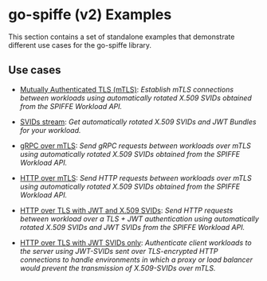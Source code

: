 # go-spiffe (v2) Examples

This section contains a set of standalone examples that demonstrate different use cases for the go-spiffe library.

## Use cases

- [Mutually Authenticated TLS (mTLS)](spiffe-tls/README.md): _Establish mTLS connections between workloads using automatically rotated X.509 SVIDs obtained from the SPIFFE Workload API._

- [SVIDs stream](spiffe-watcher/README.md): _Get automatically rotated X.509 SVIDs and JWT Bundles for your workload._

- [gRPC over mTLS](spiffe-grpc/README.md): _Send gRPC requests between workloads over mTLS using automatically rotated X.509 SVIDs obtained from the SPIFFE Workload API._ 

- [HTTP over mTLS](spiffe-http/README.md): _Send HTTP requests between workloads over mTLS using automatically rotated X.509 SVIDs obtained from the SPIFFE Workload API._ 

- [HTTP over TLS with JWT and X.509 SVIDs](spiffe-jwt/README.md): _Send HTTP requests between workload over a TLS + JWT authentication using automatically rotated X.509 SVIDs and JWT SVIDs from the SPIFFE Workload API._

- [HTTP over TLS with JWT SVIDs only](spiffe-jwt-using-proxy/README.md): _Authenticate client workloads to the server using JWT-SVIDs sent over TLS-encrypted HTTP connections to handle environments in which a proxy or load balancer would prevent the transmission of X.509-SVIDs over mTLS._
